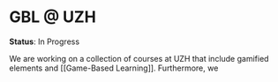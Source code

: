 # GBL @ UZH
**Status**: In Progress

We are working on a collection of courses at UZH that include gamified elements and [[Game-Based Learning]]. Furthermore, we 